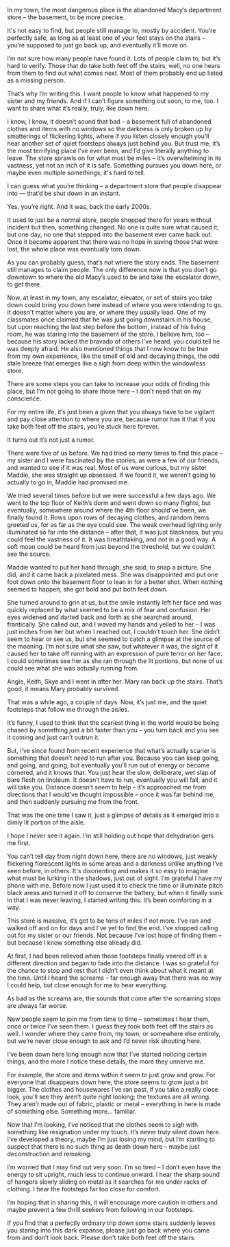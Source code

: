 In my town, the most dangerous place is the abandoned Macy’s department store – the basement, to be more precise.

It's not easy to find, but people still manage to, mostly by accident. You’re perfectly safe, as long as at least one of your feet stays on the stairs – you’re supposed to just go back up, and eventually it’ll move on.

I’m not sure how many people have found it. Lots of people claim to, but it’s hard to verify. Those that do take both feet off the stairs, well, no one hears from them to find out what comes next. Most of them probably end up listed as a missing person.

That’s why I’m writing this. I want people to know what happened to my sister and my friends. And if I can’t figure something out soon, to me, too. I want to share what it’s really, truly, like down here.

I know, I know, it doesn’t sound that bad – a basement full of abandoned clothes and items with no windows so the darkness is only broken up by smatterings of flickering lights, where if you listen closely enough you’ll hear another set of quiet footsteps always just behind you. But trust me, it’s the most terrifying place I’ve ever been, and I’d give literally anything to leave. The store sprawls on for what must be miles – it’s overwhelming in its vastness, yet not an inch of it is safe. Something pursues you down here, or maybe even multiple somethings, it's hard to tell.

I can guess what you’re thinking – a department store that people disappear into — that’d be shut down in an instant.

Yes, you’re right. And it was, back the early 2000s.

It used to just be a normal store, people shopped there for years without incident but then, something changed. No one is quite sure what caused it, but one day, no one that stepped into the basement ever came back out. Once it became apparent that there was no hope in saving those that were lost, the whole place was eventually torn down.

As you can probably guess, that’s not where the story ends. The basement still manages to claim people. The only difference now is that you don’t go downtown to where the old Macy’s used to be and take the escalator down, to get there.

Now, at least in my town, any escalator, elevator, or set of stairs you take down could bring you down here instead of where you were intending to go. It doesn't matter where you are, or where they usually lead. One of my classmates once claimed that he was just going downstairs in his house, but upon reaching the last step before the bottom, instead of his living room, he was staring into the basement of the store. I believe him, too – because his story lacked the bravado of others I've heard, you could tell he was deeply afraid. He also mentioned things that I now know to be true from my own experience, like the smell of old and decaying things, the odd stale breeze that emerges like a sigh from deep within the windowless store.

There are some steps you can take to increase your odds of finding this place, but I’m not going to share those here – I don’t need that on my conscience.

For my entire life, it’s just been a given that you always have to be vigilant and pay close attention to where you are, because rumor has it that if you take both feet off the stairs, you’re stuck here forever.

It turns out it’s not just a rumor.

There were five of us before. We had tried so many times to find this place – my sister and I were fascinated by the stories, as were a few of our friends, and wanted to see if it was real. Most of us were curious, but my sister Maddie, she was straight up obsessed. If we found it, we weren’t going to actually to go in, Maddie had promised me.

We tried several times before but we were successful a few days ago. We went to the top floor of Keith’s dorm and went down so many flights, but eventually, somewhere around where the 4th floor should’ve been, we finally found it. Rows upon rows of decaying clothes, and random items greeted us, for as far as the eye could see. The weak overhead lighting only illuminated so far into the distance – after that, it was just blackness, but you could feel the vastness of it. It was breathtaking, and not in a good way. A soft moan could be heard from just beyond the threshold, but we couldn’t see the source.

Maddie wanted to put her hand through, she said, to snap a picture. She did, and it came back a pixelated mess. She was disappointed and put one foot down onto the basement floor to lean in for a better shot. When nothing seemed to happen, she got bold and put both feet down.

She turned around to grin at us, but the smile instantly left her face and was quickly replaced by what seemed to be a mix of fear and confusion. Her eyes widened and darted back and forth as she searched around, frantically. She called out, and I waved my hands and yelled to her – I was just inches from her but when I reached out, I couldn’t touch her. She didn’t seem to hear or see us, but she seemed to catch a glimpse at the source of the moaning. I’m not sure what she saw, but whatever it was, the sight of it caused her to take off running with an expression of pure terror on her face. I could sometimes see her as she ran through the lit portions, but none of us could see what she was actually running from.

Angie, Keith, Skye and I went in after her. Mary ran back up the stairs. That’s good, it means Mary probably survived.

That was a while ago, a couple of days. Now, it’s just me, and the quiet footsteps that follow me through the aisles.

It’s funny, I used to think that the scariest thing in the world would be being chased by something just a bit faster than you – you turn back and you see it coming and just can’t outrun it.

But, I’ve since found from recent experience that what’s actually scarier is something that doesn’t *need* to run after you. Because you can keep going, and going, and going, but eventually you’ll run out of energy or become cornered, and it knows that. You just hear the slow, deliberate, wet slap of bare flesh on linoleum. It doesn’t have to run, eventually you will fall, and it will take you. Distance doesn’t seem to help – it’s approached me from directions that I would’ve thought impossible – once it was far behind me, and then suddenly pursuing me from the front.

That was the one time I saw it, just a glimpse of details as it emerged into a dimly lit portion of the aisle.

I hope I never see it again. I’m still holding out hope that dehydration gets me first.

You can’t tell day from night down here, there are no windows, just weakly flickering florescent lights in some areas and a darkness unlike anything I’ve seen before, in others. It's disorienting and makes it so easy to imagine what must be lurking in the shadows, just out of sight. I’m grateful I have my phone with me. Before now I just used it to check the time or illuminate pitch black areas and turned it off to conserve the battery, but when it finally sunk in that I was never leaving, I started writing this. It’s been comforting in a way.

This store is massive, it’s got to be tens of miles if not more. I’ve ran and walked off and on for days and I’ve yet to find the end. I’ve stopped calling out for my sister or our friends. Not because I’ve lost hope of finding them – but because I know something else already did.

At first, I had been relieved when those footsteps finally veered off in a different direction and began to fade into the distance. I was so grateful for the chance to stop and rest that I didn’t even think about what it meant at the time. Until I heard the screams – far enough away that there was no way I could help, but close enough for me to hear everything.

As bad as the screams are, the sounds that come after the screaming stops are always far worse.

New people seem to join me from time to time – sometimes I hear them, once or twice I’ve seen them. I guess they took both feet off the stairs as well. I wonder where they came from, my town, or somewhere else entirely, but we’re never close enough to ask and I’d never risk shouting here.

I’ve been down here long enough now that I’ve started noticing certain things, and the more I notice these details, the more they unnerve me.

For example, the store and items within it seem to just grow and grow. For everyone that disappears down here, the store seems to grow just a bit bigger. The clothes and housewares I’ve ran past, if you take a really close look, you’ll see they aren’t quite right looking; the textures are all wrong. They aren’t made out of fabric, plastic or metal – everything in here is made of something else. Something more… familiar.

Now that I’m looking, I’ve noticed that the clothes seem to sigh with something like resignation under my touch. It’s never truly silent down here. I’ve developed a theory, maybe I’m just losing my mind, but I’m starting to suspect that there is no such thing as death down here – maybe just deconstruction and remaking.

I’m worried that I may find out very soon. I’m so tired – I don’t even have the energy to sit upright, much less to continue onward. I hear the sharp sound of hangers slowly sliding on metal as it searches for me under racks of clothing. I hear the footsteps far too close for comfort.

I’m hoping that in sharing this, it will encourage more caution in others and maybe prevent a few thrill seekers from following in our footsteps.

If you find that a perfectly ordinary trip down some stairs suddenly leaves you staring into this dark expanse, please just go back where you came from and don’t look back. Please don’t take both feet off the stairs.